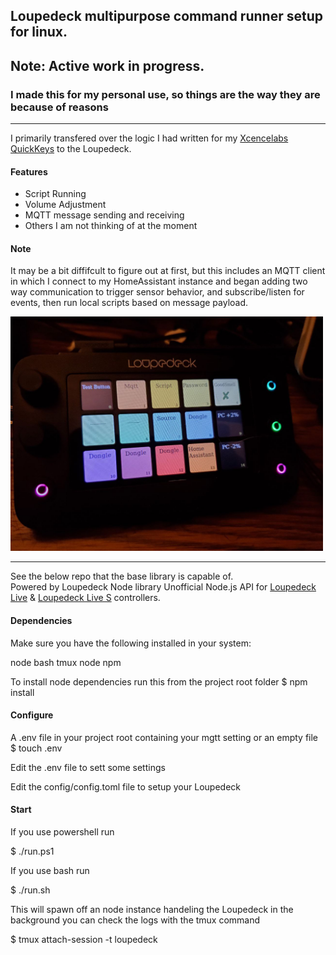 ## Loupedeck multipurpose command runner setup for linux.

## Note: Active work in progress.  
### I made this for my personal use, so things are the way they are because of reasons

---
I primarily transfered over the logic I had written for my [Xcencelabs QuickKeys](https://github.com/instance-id/quick-keys-app) to the Loupedeck.

#### Features
* Script Running  
* Volume Adjustment
* MQTT message sending and receiving  
* Others I am not thinking of at the moment  

#### Note
It may be a bit diffifcult to figure out at first, but this includes an MQTT client in which I connect to my HomeAssistant instance and began adding two way communication to trigger sensor behavior, and subscribe/listen for events, then run local scripts based on message payload.

<img src="docs/loupedeck_linux.jpg"  width="500" >

---
See the below repo that the base library is capable of.  
Powered by Loupedeck Node library
Unofficial Node.js API for [Loupedeck Live](https://loupedeck.com/products/loupedeck-live/) & [Loupedeck Live S](https://loupedeck.com/products/loupedeck-live-s/) controllers.

#### Dependencies
Make sure you have the following installed in your system:

node
bash
tmux
node
npm

To install node dependencies run this from the project root folder
$ npm install

#### Configure

A .env file in your project root containing your mgtt setting or an empty file
$ touch .env

Edit the .env file to sett some settings

Edit the config/config.toml file to setup your Loupedeck

#### Start

If you use powershell run

$ ./run.ps1

If you use bash run

$ ./run.sh

This will spawn off an node instance handeling the Loupedeck in the background
you can check the logs with the tmux command

$ tmux attach-session -t loupedeck
